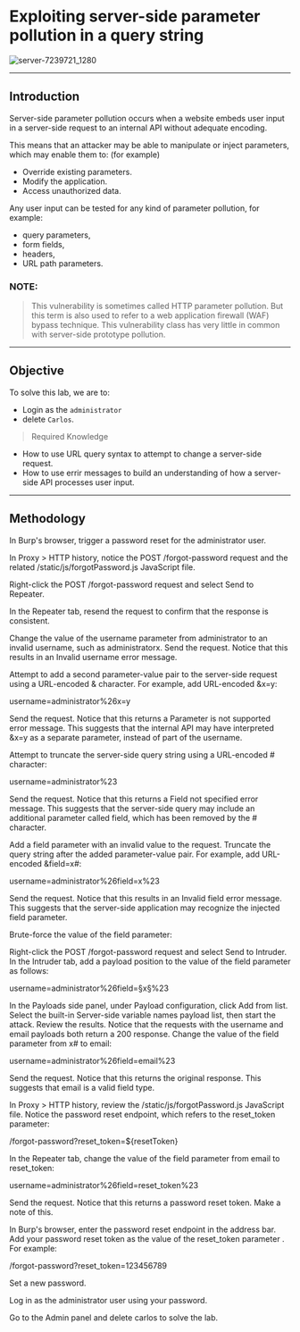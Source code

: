 # Exploiting server-side parameter pollution in a query string

<!-- insert image related on the topic-->
![server-7239721_1280](https://github.com/user-attachments/assets/3c344bee-7ea7-42e8-a4d2-2030306b72a2)

---

## Introduction

Server-side parameter pollution occurs when a website embeds user input in a server-side request to an internal API without adequate encoding. 

This means that an attacker may be able to manipulate or inject parameters, which may enable them to: (for example)
  - Override existing parameters.
  - Modify the application.
  - Access unauthorized data.


Any user input can be tested for any kind of parameter pollution, for example:
  - query parameters,
  - form fields,
  - headers,
  - URL path parameters.

### NOTE:
> This vulnerability is sometimes called HTTP parameter pollution.
> But this term is also used to refer to a web application firewall (WAF) bypass technique.
> This vulnerability class has very little in common with server-side prototype pollution.

---

## Objective

To solve this lab, we are to:
  - Login as the `administrator`
  -  delete `Carlos`.

> Required Knowledge
- How to use URL query syntax to attempt to change a server-side request.
- How to use errir messages to build an understanding of how a server-side API processes user input.

---

## Methodology

In Burp's browser, trigger a password reset for the administrator user.

In Proxy > HTTP history, notice the POST /forgot-password request and the related /static/js/forgotPassword.js JavaScript file.

Right-click the POST /forgot-password request and select Send to Repeater.

In the Repeater tab, resend the request to confirm that the response is consistent.

Change the value of the username parameter from administrator to an invalid username, such as administratorx. Send the request. Notice that this results in an Invalid username error message.

Attempt to add a second parameter-value pair to the server-side request using a URL-encoded & character. For example, add URL-encoded &x=y:

username=administrator%26x=y

Send the request. Notice that this returns a Parameter is not supported error message. This suggests that the internal API may have interpreted &x=y as a separate parameter, instead of part of the username.

Attempt to truncate the server-side query string using a URL-encoded # character:

username=administrator%23

Send the request. Notice that this returns a Field not specified error message. This suggests that the server-side query may include an additional parameter called field, which has been removed by the # character.

Add a field parameter with an invalid value to the request. Truncate the query string after the added parameter-value pair. For example, add URL-encoded &field=x#:

username=administrator%26field=x%23

Send the request. Notice that this results in an Invalid field error message. This suggests that the server-side application may recognize the injected field parameter.

Brute-force the value of the field parameter:

Right-click the POST /forgot-password request and select Send to Intruder.
In the Intruder tab, add a payload position to the value of the field parameter as follows:

username=administrator%26field=§x§%23

In the Payloads side panel, under Payload configuration, click Add from list. Select the built-in Server-side variable names payload list, then start the attack.
Review the results. Notice that the requests with the username and email payloads both return a 200 response.
Change the value of the field parameter from x# to email:

username=administrator%26field=email%23

Send the request. Notice that this returns the original response. This suggests that email is a valid field type.

In Proxy > HTTP history, review the /static/js/forgotPassword.js JavaScript file. Notice the password reset endpoint, which refers to the reset_token parameter:

/forgot-password?reset_token=${resetToken}

In the Repeater tab, change the value of the field parameter from email to reset_token:

username=administrator%26field=reset_token%23

Send the request. Notice that this returns a password reset token. Make a note of this.

In Burp's browser, enter the password reset endpoint in the address bar. Add your password reset token as the value of the reset_token parameter . For example:

/forgot-password?reset_token=123456789

Set a new password.

Log in as the administrator user using your password.

Go to the Admin panel and delete carlos to solve the lab.
